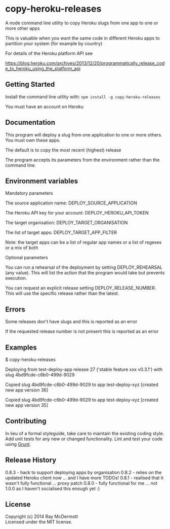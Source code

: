 # copy-heroku-releases

A node command line utility to copy Heroku slugs from one app to one or more other apps

This is valuable when you want the same code in different Heroku apps to partition your system (for example by country)

For details of the Heroku platform API see

https://blog.heroku.com/archives/2013/12/20/programmatically_release_code_to_heroku_using_the_platform_api

## Getting Started

Install the command line utility with: `npm install -g copy-heroku-releases`

You must have an account on Heroku

## Documentation

This program will deploy a slug from one application to one or more others. You must own these apps.

The default is to copy the most recent (highest) release

The program accepts its parameters from the environment rather than the command line.

## Environment variables

Mandatory parameters

The source application name: DEPLOY_SOURCE_APPLICATION

The Heroku API key for your account: DEPLOY_HEROKU_API_TOKEN

The target organisation: DEPLOY_TARGET_ORGANISATION

The list of target apps: DEPLOY_TARGET_APP_FILTER

Note: the target apps can be a list of regular app names or a list of regexes or a mix of both

Optional parameters

You can run a rehearsal of the deployment by setting DEPLOY_REHEARSAL (any value). This will list the action that the program would take but prevents execution.

You can request an explicit release setting DEPLOY_RELEASE_NUMBER. This will use the specific release rather than the latest.

## Errors

Some releases don't have slugs and this is reported as an error

If the requested release number is not present this is reported as an error

## Examples

$ copy-heroku-releases

Deploying from test-deploy-app release 27 ('stable feature xxx v0.3.1') with slug 4bd9fcde-c6b0-499d-9029

Copied slug 4bd9fcde-c6b0-499d-9029 to app test-deploy-xyz [created new app version 36]

Copied slug 4bd9fcde-c6b0-499d-9029 to app test-deploy-xyz [created new app version 35]

## Contributing

In lieu of a formal styleguide, take care to maintain the existing coding style. Add unit tests for any new or changed functionality. Lint and test your code using [Grunt](http://gruntjs.com/).

## Release History
0.8.3 - hack to support deploying apps by organisation
0.8.2 - relies on the updated Heroku client now ... and I have more TODOs!
0.8.1 - realised that it wasn't fully functional ... proxy patch
0.8.0 - fully functional for me ... not 1.0.0 as I haven't socialised this enough yet :)

## License
Copyright (c) 2014 Ray McDermott  
Licensed under the MIT license.